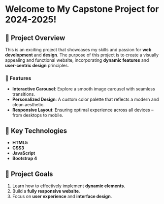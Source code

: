 # Welcome to My Capstone Project for 2024-2025!

## 🚀 **Project Overview**
This is an exciting project that showcases my skills and passion for **web development** and **design**. The purpose of this project is to create a visually appealing and functional website, incorporating **dynamic features** and **user-centric design** principles.

### 🎨 **Features**
- **Interactive Carousel**: Explore a smooth image carousel with seamless transitions.
- **Personalized Design**: A custom color palette that reflects a modern and clean aesthetic.
- **Responsive Layout**: Ensuring optimal experience across all devices – from desktops to mobile.

## 🌟 **Key Technologies**
- **HTML5**
- **CSS3**
- **JavaScript**
- **Bootstrap 4**

## 🎯 **Project Goals**
1. Learn how to effectively implement **dynamic elements**.
2. Build a **fully responsive website**.
3. Focus on **user experience** and **interface design**.
